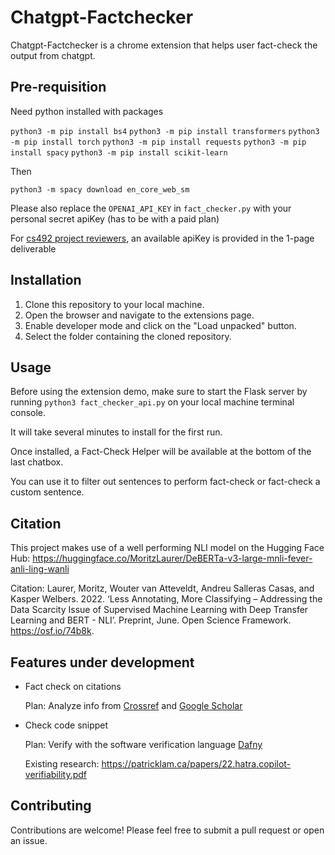 # Chatgpt-Factchecker

Chatgpt-Factchecker is a chrome extension that helps user fact-check the output from chatgpt.

## Pre-requisition

Need python installed with packages

`python3 -m pip install bs4`
`python3 -m pip install transformers`
`python3 -m pip install torch`
`python3 -m pip install requests`
`python3 -m pip install spacy`
`python3 -m pip install scikit-learn`

Then 

`python3 -m spacy download en_core_web_sm`

Please also replace the `OPENAI_API_KEY` in `fact_checker.py` with your personal secret apiKey (has to be with a paid plan)

For <ins>cs492 project reviewers</ins>, an available apiKey is provided in the 1-page deliverable

## Installation

1. Clone this repository to your local machine.
2. Open the browser and navigate to the extensions page.
3. Enable developer mode and click on the "Load unpacked" button.
4. Select the folder containing the cloned repository.

## Usage

Before using the extension demo, make sure to start the Flask server by running `python3 fact_checker_api.py` on your local machine terminal console.

It will take several minutes to install for the first run. 

Once installed, a Fact-Check Helper will be available at the bottom of the last chatbox.

You can use it to filter out sentences to perform fact-check or fact-check a custom sentence.


## Citation

This project makes use of a well performing NLI model on the Hugging Face Hub: https://huggingface.co/MoritzLaurer/DeBERTa-v3-large-mnli-fever-anli-ling-wanli

Citation:
Laurer, Moritz, Wouter van Atteveldt, Andreu Salleras Casas, and Kasper Welbers. 2022. ‘Less Annotating, More Classifying – Addressing the Data Scarcity Issue of Supervised Machine Learning with Deep Transfer Learning and BERT - NLI’. Preprint, June. Open Science Framework. https://osf.io/74b8k.

## Features under development

- Fact check on citations

    Plan: Analyze info from [Crossref](https://www.crossref.org/documentation/retrieve-metadata/rest-api/a-non-technical-introduction-to-our-api/) and [Google Scholar](https://pypi.org/project/scholarly/)
    
- Check code snippet

    Plan: Verify with the software verification language [Dafny](https://dafny.org/)
    
    Existing research: https://patricklam.ca/papers/22.hatra.copilot-verifiability.pdf

## Contributing

Contributions are welcome! Please feel free to submit a pull request or open an issue.
